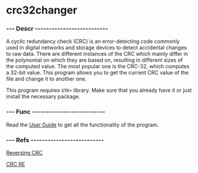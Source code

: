 # crc32changer

### --- Descr --------------------------

A cyclic redundancy check (CRC) is an error-detecting code commonly used in digital networks and storage devices to detect accidental changes to raw data. There are different instances of the CRC which mainly differ in the polynomial on which they are based on, resulting in different sizes of the computed value. The most popular one is the CRC-32, which computes a 32-bit value. This program allows you to get the current CRC value of the file and change it to another one.

This program requires `GTK+` library. Make sure that you already have it or just install the necessary package.

### --- Func --------------------------

Read the [User Guide](https://github.com/5aboteur/SibSUTIS/blob/master/Master/1st/MPCS/coursework/res/User%20Guide.pdf) to get all the functionality of the program.

### --- Refs --------------------------

[Reversing CRC](https://sar.informatik.hu-berlin.de/research/publications/SAR-PR-2006-05/SAR-PR-2006-05_.pdf)

[CRC RE](https://www.cosc.canterbury.ac.nz/greg.ewing/essays/CRC-Reverse-Engineering.html)
